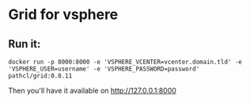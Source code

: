 # Grid for vsphere

## Run it:
```
docker run -p 8000:8000 -e 'VSPHERE_VCENTER=vcenter.domain.tld' -e 'VSPHERE_USER=username' -e 'VSPHERE_PASSWORD=password' pathcl/grid:0.0.11
```
Then you'll have it available on http://127.0.0.1:8000
